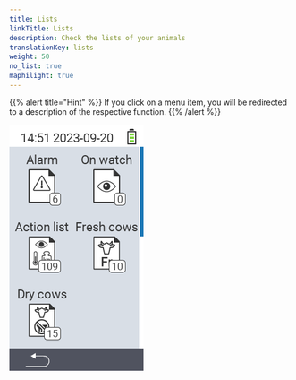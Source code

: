 ```yaml
---
title: Lists
linkTitle: Lists
description: Check the lists of your animals
translationKey: lists
weight: 50
no_list: true
maphilight: true
---
```

{{% alert title="Hint" %}}
If you click on a menu item, you will be redirected to a description of the respective function.
{{% /alert %}}

<img src="images/lists.png" alt="VitalControl New on farm" title="New on farm" usemap="#workmap" class="maphilight" />

<map name="workmap">
  <area shape="rect" coords="3,40,116,160" alt="Alarm list" title="Check out your alarm list&#10;Mouse klick: open documentation" href="/en/docs/lists/alarm/">
  <area shape="rect" coords="3,160,116,280" alt="Action list" title="Check out your on action list.&#10;Mouse klick: open documentation" href="/en/docs/lists/actions/">
  <area shape="rect" coords="3,280,116,399" alt="Dry cows list" title="Check out your dry cows list&#10;Mouse klick: open documentation" href="/en/docs/lists/dry-cows/">

  <area shape="rect" coords="116,40,230,160" alt="On watch list" title="Check out your on watch list&#10;Mouse klick: open documentation" href="/en/docs/lists/on-watch/">
  <area shape="rect" coords="116,160,230,280" alt="Fresh cows" title="Check out your fresh cows list&#10;Mouse klick: open documentation" href="/en/docs/lists/fresh-cows/">
</map>
